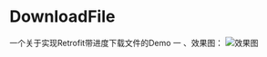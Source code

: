 # DownloadFile
一个关于实现Retrofit带进度下载文件的Demo
一 、效果图：
![效果图](http://img.blog.csdn.net/20180310151723267?watermark/2/text/aHR0cDovL2Jsb2cuY3Nkbi5uZXQva19iYl82NjY=/font/5a6L5L2T/fontsize/400/fill/I0JBQkFCMA==/dissolve/70/gravity/SouthEast)
